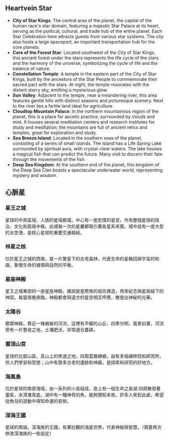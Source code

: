 ## Heartvein Star
- **City of Star Kings**: The central area of the planet, the capital of the human race's star domain, featuring a majestic Star Palace at its heart, serving as the political, cultural, and trade hub of the entire planet. Each Star Celebration here attracts guests from various star systems. The city also hosts a large spaceport, an important transportation hub for the core planets.
- **Core of the Forest Star**: Located southwest of the City of Star Kings, this ancient forest under the stars represents the life cycle of the stars and the harmony of the universe, symbolizing the cycle of life and the balance of nature.
- **Constellation Temple**: A temple in the eastern part of the City of Star Kings, built by the ancestors of the Star People to commemorate their sacred pact with the stars. At night, the temple resonates with the distant starry sky, emitting a mysterious glow.
- **Sun Valley**: Adjacent to the temple, near a meandering river, this area features gentle hills with distinct seasons and picturesque scenery. Next to the river lies a fertile land ideal for agriculture.
- **Cloudtop Mountain Palace**: In the northern mountainous region of the planet, this is a place for ascetic practice, surrounded by clouds and mist. It houses several meditation centers and research institutes for study and meditation; the mountains are full of ancient relics and temples, great for exploration and study.
- **Sea Breeze Island**: Located in the southern seas of the planet, consisting of a series of small islands. The island has a Life Spring Lake surrounded by spiritual aura, with crystal-clear waters. The lake houses a magical fish that can predict the future. Many visit to discern their fate through the movements of the fish.
- **Deep Sea Kingdom**: At the southern end of the planet, this kingdom of the Deep Sea Clan boasts a spectacular underwater world, representing mystery and wisdom.



## 心脈星
### 星王之城
星球的中央區域，人族的星域都城，中心有一座宏偉的星宮，作為整個星球的政治、文化和貿易中樞。此城每一次的星慶都吸引著各星系來賓。城中設有一座大型的太空港，是核心星球的重要交通樞紐。

### 林星之核
位於星王之城的西南，是一片繁星下的古老森林，代表生命的星輪回與宇宙的和諧，象徵生命的循環與自然的平衡。

### 星座神殿
星王之城東部的一座星座神殿，據說是星際族的祖先建造，用來紀念與星辰結下的神契。每當夜晚來臨，神殿都會與遠方的星空相互呼應，散發出神秘的光華。

### 太陽谷
緊鄰神殿，靠近一條蜿蜒的河流，這裡有平緩的山丘，四季分明，風景如畫，河流旁有一片豐收之地，土壤肥沃，非常適合農耕。

### 雲頂山宮
星球的北部山區，高山上的修道之地，四周雲霧繚繞，設有多個禪修院和研究所，供人們學習和冥想；山中有眾多古老的遺跡和神廟，是探索和研究的好地方。

### 海風島
位於星球的南部海域，由一系列的小島組成，島上有一個生命之泉湖 四周散發著靈氣，水清澈見底。湖中有一種神奇的魚，能夠預知未來。許多人來到此處，希望從魚兒的遊動中得知命運的安排。

### 深海王國
星球的南端，深海族的王國，有著壯觀的海底世界，代表神秘與智慧。（需要再次修改深海族的一些設定）
